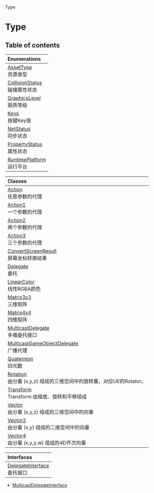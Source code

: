 Type

# Type <Badge type="tip" text="Namespace" />

## Table of contents

| Enumerations |
| :-----|
| [AssetType](../enums/Type.Type.AssetType.md) <br> 资源类型|
| [CollisionStatus](../enums/Type.Type.CollisionStatus.md) <br> 碰撞属性状态|
| [GraphicsLevel](../enums/Type.Type.GraphicsLevel.md) <br> 画质等级|
| [Keys](../enums/Type.Type.Keys.md) <br> 按键Key值|
| [NetStatus](../enums/Type.Type.NetStatus.md) <br> 同步状态|
| [PropertyStatus](../enums/Type.Type.PropertyStatus.md) <br> 属性状态|
| [RuntimePlatform](../enums/Type.Type.RuntimePlatform.md) <br> 运行平台|

| Classes |
| :-----|
| [Action](../classes/Type.Type.Action.md) <br> 任意参数的代理|
| [Action1](../classes/Type.Type.Action1.md) <br> 一个参数的代理|
| [Action2](../classes/Type.Type.Action2.md) <br> 两个参数的代理|
| [Action3](../classes/Type.Type.Action3.md) <br> 三个参数的代理|
| [ConvertScreenResult](../classes/Type.Type.ConvertScreenResult.md) <br> 屏幕坐标转换结果|
| [Delegate](../classes/Type.Type.Delegate.md) <br> 委托|
| [LinearColor](../classes/Type.Type.LinearColor.md) <br> 线性RGBA颜色|
| [Matrix3x3](../classes/Type.Type.Matrix3x3.md) <br> 三维矩阵|
| [Matrix4x4](../classes/Type.Type.Matrix4x4.md) <br> 四维矩阵|
| [MulticastDelegate](../classes/Type.Type.MulticastDelegate.md) <br> 多播委托接口|
| [MulticastGameObjectDelegate](../classes/Type.Type.MulticastGameObjectDelegate.md) <br> 广播代理|
| [Quaternion](../classes/Type.Type.Quaternion.md) <br> 四元数|
| [Rotation](../classes/Type.Type.Rotation.md) <br> 由分量 (x,y,z) 组成的三维空间中的旋转量，对应UE的Rotator。|
| [Transform](../classes/Type.Type.Transform.md) <br> Transform 由缩放、旋转和平移组成|
| [Vector](../classes/Type.Type.Vector.md) <br> 由分量 (x,y,z) 组成的三维空间中的向量|
| [Vector2](../classes/Type.Type.Vector2.md) <br> 由分量 (x,y) 组成的二维空间中的向量|
| [Vector4](../classes/Type.Type.Vector4.md) <br> 由分量 (x,y,z,w) 组成的4D齐次向量|

| Interfaces |
| :-----|
| [DelegateInterface](../interfaces/Type.Type.DelegateInterface.md) <br> 委托接口|
- [MulticastDelegateInterface](../interfaces/Type.Type.MulticastDelegateInterface.md)